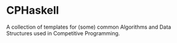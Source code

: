 CPHaskell
=========
A collection of templates for (some) common Algorithms and Data Structures used in Competitive Programming.

